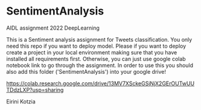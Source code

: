 # SentimentAnalysis
AIDL assignment 2022 DeepLearning

This is a Sentiment analysis assignment for Tweets classification.
You only need this repo if you want to deploy model.
Please if you want to deploy create a project in your local environment making 
sure that you have installed all requirements first.
Otherwise, you can just use google colab notebook link to go through the assignment. In order to use this you should 
also add this folder ('SentimentAnalysis') into your google drive! 

https://colab.research.google.com/drive/13MV7XSckeGSjNjX2GErOUTwUUTDdzLXP?usp=sharing

Eirini Kotzia
